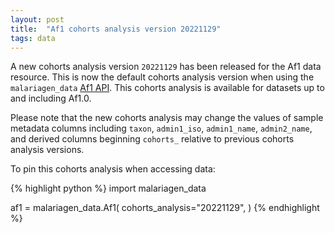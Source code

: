 ```yaml
---
layout: post
title:  "Af1 cohorts analysis version 20221129"
tags: data
---
```


A new cohorts analysis version `20221129` has been released for the
Af1 data resource. This is now the default cohorts analysis version
when using the `malariagen_data` [Af1
API](https://malariagen.github.io/malariagen-data-python/latest/Af1.html). This
cohorts analysis is available for datasets up to and including Af1.0.

Please note that the new cohorts analysis may change the values of
sample metadata columns including `taxon`, `admin1_iso`,
`admin1_name`, `admin2_name`, and derived columns beginning `cohorts_`
relative to previous cohorts analysis versions.

To pin this cohorts analysis when accessing data:

{% highlight python %}
import malariagen_data

af1 = malariagen_data.Af1(
    cohorts_analysis="20221129",
)
{% endhighlight %}
